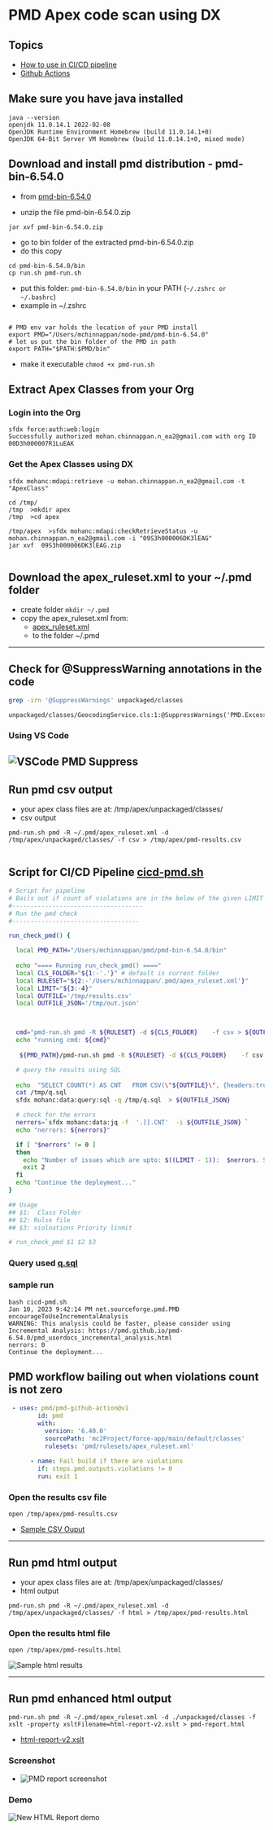 # PMD Apex code scan using DX 


## Topics
- [How to use in CI/CD pipeline](#cicd)
- [Github Actions](#gha)

## Make sure you have java installed
```
java --version
openjdk 11.0.14.1 2022-02-08
OpenJDK Runtime Environment Homebrew (build 11.0.14.1+0)
OpenJDK 64-Bit Server VM Homebrew (build 11.0.14.1+0, mixed mode)

```

## Download and install pmd distribution - pmd-bin-6.54.0 

- from [pmd-bin-6.54.0](dist/pmd-bin-6.54.0.zip)

- unzip the file pmd-bin-6.54.0.zip

```
jar xvf pmd-bin-6.54.0.zip
```


- go to bin folder of the extracted pmd-bin-6.54.0.zip
- do this copy
```
cd pmd-bin-6.54.0/bin
cp run.sh pmd-run.sh 
```

- put this folder: ```pmd-bin-6.54.0/bin``` in your PATH (```~/.zshrc or ~/.bashrc```)
- example in ~/.zshrc
```

# PMD env var holds the location of your PMD install
export PMD="/Users/mchinnappan/node-pmd/pmd-bin-6.54.0"
# let us put the bin folder of the PMD in path
export PATH="$PATH:$PMD/bin"

```
- make it executable ```chmod +x pmd-run.sh```

## Extract Apex Classes from your Org

### Login into the Org
```
sfdx force:auth:web:login
Successfully authorized mohan.chinnappan.n_ea2@gmail.com with org ID 00D3h000007R1LuEAK

```
### Get the Apex Classes using DX
```
sfdx mohanc:mdapi:retrieve -u mohan.chinnappan.n_ea2@gmail.com -t "ApexClass"

cd /tmp/
/tmp  >mkdir apex
/tmp  >cd apex

/tmp/apex  >sfdx mohanc:mdapi:checkRetrieveStatus -u mohan.chinnappan.n_ea2@gmail.com -i "09S3h000006DK3lEAG"
jar xvf  09S3h000006DK3lEAG.zip


```

## Download the apex_ruleset.xml to your ~/.pmd folder 
- create folder ```mkdir ~/.pmd```
- copy the apex_ruleset.xml from:
	- [apex_ruleset.xml](pmd-rules/apex_ruleset.xml)
	- to the folder ~/.pmd

-----------------

<a name='suppress'></a>
## Check for @SuppressWarning annotations in the code 

```bash
grep -irn '@SuppressWarnings' unpackaged/classes 
```
```
unpackaged/classes/GeocodingService.cls:1:@SuppressWarnings('PMD.ExcessiveParameterList')

```

### Using VS Code
![VSCode PMD Suppress](img/pmd-supress-1.png)
------------------
## Run pmd csv output
- your apex class files are at: /tmp/apex/unpackaged/classes/
- csv output
```
pmd-run.sh pmd -R ~/.pmd/apex_ruleset.xml -d /tmp/apex/unpackaged/classes/ -f csv > /tmp/apex/pmd-results.csv


```

<a name="cicd"></a>

## Script for CI/CD Pipeline [cicd-pmd.sh](cicd-pmd.sh)

```bash
# Script for pipeline
# Bails out if count of violations are in the below of the given LIMIT 
#------------------------------------
# Run the pmd check 
#-----------------------------------

run_check_pmd() {

  local PMD_PATH="/Users/mchinnappan/pmd/pmd-bin-6.54.0/bin"
  
  echo "==== Running run_check_pmd() ===="
  local CLS_FOLDER="${1:-'.'}" # default is current folder
  local RULESET="${2:-'/Users/mchinnappan/.pmd/apex_ruleset.xml'}"
  local LIMIT="${3:-4}"
  local OUTFILE='/tmp/results.csv'
  local OUTFILE_JSON='/tmp/out.json'



  cmd="pmd-run.sh pmd -R ${RULESET} -d ${CLS_FOLDER}    -f csv > ${OUTFILE}"
  echo "running cmd: ${cmd}"
  
   ${PMD_PATH}/pmd-run.sh pmd -R ${RULESET} -d ${CLS_FOLDER}    -f csv > ${OUTFILE}

  # query the results using SQL
  
  echo  "SELECT COUNT(*) AS CNT   FROM CSV(\"${OUTFILE}\", {headers:true}) WHERE Priority < ${LIMIT} " > /tmp/q.sql
  cat /tmp/q.sql
  sfdx mohanc:data:query:sql -q /tmp/q.sql  > ${OUTFILE_JSON} 

  # check for the errors
  nerrors=`sfdx mohanc:data:jq -f  '.[].CNT'  -i ${OUTFILE_JSON} `
  echo "nerrors: ${nerrors}"

  if [ "$nerrors" != 0 ]
  then
    echo "Number of issues which are upto: $((LIMIT - 1)):  $nerrors. Stopping the deployment!"
    exit 2
  fi
  echo "Continue the deployment..."
}

## Usage
## $1:  Class Folder
## $2: Rulse file
## $3: violoations Priority linmit

# run_check_pmd $1 $2 $3

```

### Query used [q.sql](q.sql)

### sample run
```
bash cicd-pmd.sh 
Jan 10, 2023 9:42:14 PM net.sourceforge.pmd.PMD encourageToUseIncrementalAnalysis
WARNING: This analysis could be faster, please consider using Incremental Analysis: https://pmd.github.io/pmd-6.54.0/pmd_userdocs_incremental_analysis.html
nerrors: 0
Continue the deployment...
```

<a name='gha'></a>

## PMD workflow bailing out when violations count is not zero

```yaml
 - uses: pmd/pmd-github-action@v1
        id: pmd
        with:
          version: '6.40.0'
          sourcePath: 'mc2Project/force-app/main/default/classes'
          rulesets: 'pmd/rulesets/apex_ruleset.xml'
      
      - name: Fail build if there are violations
        if: steps.pmd.outputs.violations != 0
        run: exit 1
```

### Open the results csv file

```
open /tmp/apex/pmd-results.csv

```
- [Sample CSV Ouput](img/pmd-results_s.csv)

-----------------
## Run pmd html output
- your apex class files are at: /tmp/apex/unpackaged/classes/
- html output
```
pmd-run.sh pmd -R ~/.pmd/apex_ruleset.xml -d /tmp/apex/unpackaged/classes/ -f html > /tmp/apex/pmd-results.html
```

### Open the results html file

```
open /tmp/apex/pmd-results.html

```

![Sample html results](img/pmd-results-1.png)

-------
## Run pmd enhanced html output

```
pmd-run.sh pmd -R ~/.pmd/apex_ruleset.xml -d ./unpackaged/classes -f xslt -property xsltFilename=html-report-v2.xslt > pmd-report.html

```
- [html-report-v2.xslt](https://github.com/pmd/pmd/blob/master/pmd-core/etc/xslt/html-report-v2.xslt)


### Screenshot
- ![PMD report screenshot](img/pmd-report-2.1.png )


### Demo
![New HTML Report demo](https://raw.githubusercontent.com/mohan-chinnappan-n/kural-docs/master/img/new_pmd-report-1.gif)


